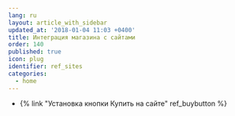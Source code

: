 ```yaml
---
lang: ru
layout: article_with_sidebar
updated_at: '2018-01-04 11:03 +0400'
title: Интеграция магазина с сайтами
order: 140
published: true
icon: plug
identifier: ref_sites
categories:
  - home
---
```

*   {% link "Установка кнопки Купить на сайте" ref_buybutton %}
